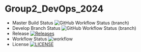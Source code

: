 # Group2_DevOps_2024

* Master Build Status ![GitHub Workflow Status (branch)](https://img.shields.io/github/actions/workflow/status/40518402/Group2_DevOps_2024/main.yml?branch=master)
* Develop Branch Status ![GitHub Workflow Status (branch)](https://img.shields.io/github/actions/workflow/status/40518402/Group2_DevOps_2024/main.yml?branch=develop)
* Release [![Releases](https://img.shields.io/github/release/40518402/Group2_DevOps_2024/all.svg?style=flat-square)](https://github.com/40518402/Group2_DevOps_2024/releases)
* Workflow Status  ![workflow](https://github.com/40518402/Group2_DevOps_2024/actions/workflows/main.yml/badge.svg)
* License [![LICENSE](https://img.shields.io/github/license/40518402/Group2_DevOps_2024.svg?style=flat-square)](https://github.com/40518402/Group2_DevOps_2024/blob/master/LICENSE)